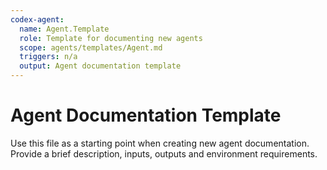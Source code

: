 ```yaml
---
codex-agent:
  name: Agent.Template
  role: Template for documenting new agents
  scope: agents/templates/Agent.md
  triggers: n/a
  output: Agent documentation template
---
```


# Agent Documentation Template

Use this file as a starting point when creating new agent documentation.
Provide a brief description, inputs, outputs and environment requirements.
